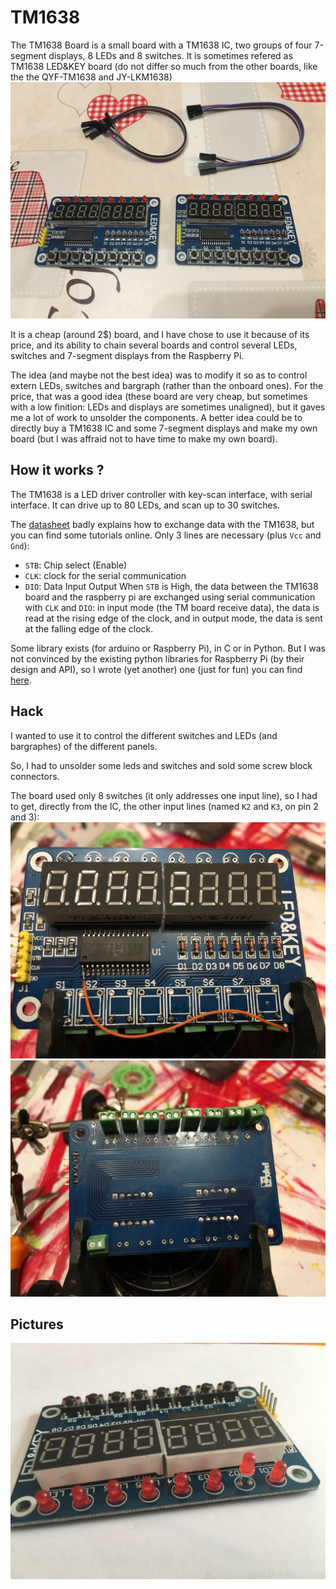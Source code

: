 # TM1638

The TM1638 Board is a small board with a TM1638 IC, two groups of four 7-segment displays, 8 LEDs and 8 switches.
It is sometimes refered as TM1638 LED&KEY board (do not differ so much from the other boards, like the the QYF-TM1638 and JY-LKM1638)
![TM1638 Board](photos/bom/IMG_1320.JPG)

It is a cheap (around 2$) board, and I have chose to use it because of its price, and its ability to chain several boards and control several LEDs, switches and 7-segment displays from the Raspberry Pi.

The idea (and maybe not the best idea) was to modify it so as to control extern LEDs, switches and bargraph (rather than the onboard ones). For the price, that was a good idea (these board are very cheap, but sometimes with a low finition: LEDs and displays are sometimes unaligned), but it gaves me a lot of work to unsolder the components. A better idea could be to directly buy a TM1638 IC and some 7-segment displays and make my own board (but I was affraid not to have time to make my own board).


## How it works ?
The TM1638 is a LED driver controller with key-scan interface, with serial interface.
It can drive up to 80 LEDs, and scan up to 30 switches.

The [datasheet](datasheet/TM1638en.pdf) badly explains how to exchange data with the TM1638, but you can find some tutorials online. Only 3 lines are necessary (plus `Vcc` and `Gnd`):
- `STB`: Chip select (Enable)
- `CLK`: clock for the serial communication
- `DIO`: Data Input Output
When `STB` is High, the data between the TM1638 board and the raspberry pi are exchanged using serial communication with `CLK` and `DIO`: in input mode (the TM board receive data), the data is read at the rising edge of the clock, and in output mode, the data is sent at the falling edge of the clock.

Some library exists (for arduino or Raspberry Pi), in C or in Python. But I was not convinced by the existing python libraries for Raspberry Pi (by their design and API), so I wrote (yet another) one (just for fun) you can find [here](https://github.com/thilaire/rpi-TM1638).


## Hack

I wanted to use it to control the different switches and LEDs (and bargraphes) of the different panels.

So, I had to unsolder some leds and switches and sold some screw block connectors.

The board used only 8 switches (it only addresses one input line), so I had to get, directly from the IC, the other input lines (named `K2` and `K3`, on pin 2 and 3):
![TM1638 Board](photos/construct/IMG_2277.JPG)
![TM1638 Board](photos/construct/IMG_2278.JPG)


## Pictures

![TM1638 Board](photos/bom/IMG_1401.jpg)
